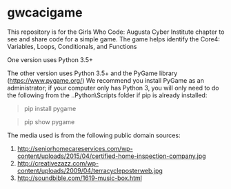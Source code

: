 # gwcacigame

This repository is for the Girls Who Code: Augusta Cyber Institute chapter to see and share code for a simple game. The game helps identify the Core4: Variables, Loops, Conditionals, and Functions

One version uses Python 3.5+

The other version uses Python 3.5+ and the PyGame library (https://www.pygame.org/)
We recommend you install PyGame as an administrator; if your computer only has Python 3, you will only need to do the following from the ..Python\Scripts folder if pip is already installed:

> pip install pygame

> pip show pygame

The media used is from the following public domain sources:
1. http://seniorhomecareservices.com/wp-content/uploads/2015/04/certified-home-inspection-company.jpg
2. http://creativezazz.com/wp-content/uploads/2009/04/terracycleposterweb.jpg  
3. http://soundbible.com/1619-music-box.html  

